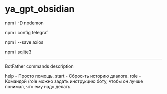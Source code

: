 # ya_gpt_obsidian

npm i -D nodemon

npm i config telegraf 

npm i --save axios

npm i sqlite3

-----------------------------

BotFather commands description

help - Просто помощь.
start - Cбросить историю диалога.
role - Командой /role можно задать инструкцию боту, чтобы он лучше понимал, что ему надо делать.